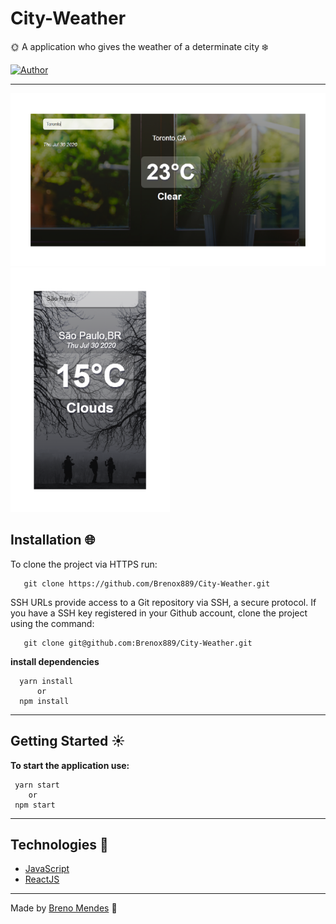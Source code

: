 # City-Weather
:sun_with_face: A application who gives the weather of a determinate city :snowflake:

[![Author](https://img.shields.io/badge/author-Breno%20Mendes-blue)](https://github.com/Brenox889)

---
![desktop version](https://github.com/Brenox889/City-Weather/blob/master/public/mobile.png)
![mobile version](https://github.com/Brenox889/City-Weather/blob/master/public/desktop.png)

 ## Installation :globe_with_meridians:
   To clone the project via HTTPS run:
  
       git clone https://github.com/Brenox889/City-Weather.git   
   
   SSH URLs provide access to a Git repository via SSH, a secure protocol. If you have a SSH key registered in your Github account, clone the project using the command:
  
       git clone git@github.com:Brenox889/City-Weather.git
       
   **install dependencies**
   
      yarn install
          or
      npm install
     
---  
 ## Getting Started :sunny:
   **To start the application use:**
   
     yarn start
        or
     npm start
 ---
 ## Technologies :space_invader:
 
 - [JavaScript](https://www.javascript.com/)
 - [ReactJS](https://pt-br.reactjs.org/)
 ---
 
 Made by [Breno Mendes](https://www.linkedin.com/in/breno-mendes-14206318a/) :bat:

